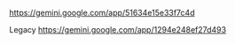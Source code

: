https://gemini.google.com/app/51634e15e33f7c4d

Legacy
https://gemini.google.com/app/1294e248ef27d493
